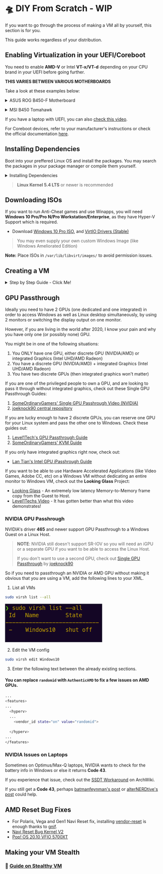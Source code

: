 

# 🛸 DIY From Scratch - WIP

If you want to go through the process of making a VM all by yourself, this section is for you.

This guide works regardless of your distribution.

## Enabling Virtualization in your UEFI/Coreboot

You need to enable **AMD-V** or Intel **VT-x/VT-d** depending on your CPU brand in your UEFI before going further. 

**THIS VARIES BETWEEN VARIOUS MOTHERBOARDS**

Take a look at these examples below:

<p>
<details>
<summary>ASUS ROG B450-F Motherboard</summary>
<br>

Please follow below steps to enable virtualization(SVM) in the BIOS for AMD motherboards:

#### 1. Press `Del` or `F2` in the keyboard after power on, then press `F7` to enter into Advanced Mode(ROG series motherboard can directly enter into Advanced Mode, no need to press `F7`)

![Screenshot](img/asus-b450-1.jpg)

#### 2. Click `F7` if you are not in advanced mode already

![Screenshot](img/asus-b450-2.jpg)

#### 3. Click [Advanced] - [CPU Configuration] 

![Screenshot](img/asus-b450-3.jpg)

#### 4. Set [SVM Mode or Intel VT-x] as [Enabled]

- **ROG Strix B450-F (AMD)**

![Screenshot](img/asus-b450-4.jpg)

- **ASUS Prime Z270 (Intel)**

![Screenshot](img/asus-laptop-intel1.jpg)

- **OLD BIOS (Intel and AMD)**

![Screenshot](img/asus-laptop-intel2.jpg)

#### 5. Finally, **Save** and **Reboot**.

>Instructions and media taken from Asus Forums.

</br>
</details>
</p>


<p>
<details>
<summary>MSI B450 Tomahawk</summary>
<br>

- Boot in to Bios using "Delete" Key

- Select "Overclocking"

- Go to "OC Explore Mode" and turn that to "Expert"

- Scroll down to "CPU Features"

- Select "SVM Mode" and "Enable"

- Save and Exit

</br>
</details>
</p>

If you have a laptop with UEFI, you can also [check this video](https://youtu.be/NbnPWhI4xis).

For Coreboot devices, refer to your manufacturer's instructions or check the official documentation [here](https://coreboot.org/status/kconfig-options.html). 


## Installing Dependencies 

Boot into your preffered Linux OS and install the packages. You may search the packages in your package manager or compile them yourself.

<p>
<details>
<summary>Installing Dependencies</summary>
<br>

### Install Qemu-KVM, Virt-Manager, Libvirt and other dependencies on your distro.

**Note:** Any Linux distribution will work just fine. You do need to install `libvirt`, `virt-manager`, `qemu`, and other required dependencies.

 ```bash
# Debian & Ubuntu (Linux Mint, PopOS, ElementaryOS)
sudo apt install -y qemu qemu-kvm libvirt-bin libvirt-daemon libvirt-clients bridge-utils virt-manager
``` 

 ```bash
# Fedora based ditros  
sudo dnf -y install qemu-kvm libvirt bridge-utils virt-install virt-manager
``` 

```bash
# Arch (Manjaro, Arco Linux, EndeavourOS) 
sudo pacman -S --noconfirm qemu libvirt bridge-utils edk2-ovmf vde2 ebtables dnsmasq openbsd-netcat virt-manager
 ```

### After installing the dependencies, make sure you enable the following services.

Instead of `Systemd`, you can use `OpenRC`, `Runit`, `SysVinit` as well.

```bash
 # Enable Libvirt Service
 sudo systemctl enable --now libvirtd

 # Enable VM Console logging 
 sudo systemctl enable --now virtlogd 

 # Enable Virtual Network Bridge 
 sudo virsh net-autostart default
 sudo virsh net-start default
 ```
</br> 
</details>
</p>

> **Linux Kernel 5.4 LTS** or newer is recommended
 

## Downloading ISOs

If you want to run Anti-Cheat games and use Winapps, you will need **Windows 10 Pro/Pro N/Pro Workstation/Enterprise**, as they have Hyper-V Support which is required.
 
- Download [Windows 10 Pro ISO](https://www.microsoft.com/en-us/software-download/windows10ISO), and [VirtIO Drivers (Stable)](https://fedorapeople.org/groups/virt/virtio-win/direct-downloads/stable-virtio/virtio-win.iso)

> You may even supply your own custom Windows Image (like Windows Ameliorated Edition)

**Note:** Place ISOs in `/var/lib/libvirt/images/` to avoid permission issues.

## Creating a VM

<p>
<details>
<summary>Step by Step Guide - Click Me!</summary>
<br>

+ Open Virt Manager from your applications menu or type `virt-manager` in terminal.

+ Click on the ➕ icon or the first icon in Virt Manager to create a VM.

![Screenshot](img/diy-create-1.png)

![Screenshot](img/diy-create-2.png)

+ Select the Windows 10 ISO that you downloaded earlier, and choose the OS from the list if it isn't detected automatically.

![Screenshot](img/diy-create-3.png)

+ Allocate Memory and CPUs as per requirement.

![Screenshot](img/diy-create-4.png)

+ Either create a new disk or create one as big as you want, and later select the disk here.
You can enter any directory you wish, as well as how big you want it to be.

+ Enter this command to create a disk.
`qemu-img create -f qcow2 /var/lib/libvirt/images/Windows10Vanilla.qcow2 1024G`

![Screenshot](img/diy-create-5.png)

+ Check `Customize configuration before install` and click **Finish**.

![Screenshot](img/diy-create-6.png)

+ In the Overview section, Select `OVMF_CODE.fd` in Firmware.

![Screenshot](img/diy-create-7.png)

+ In the CPU section, check `Copy host CPU configuration` if you aren't planning to make a Stealth VM, and `host-passthrough` otherwise.

+ You may manually set `CPU Topology` if you know the exact layout of your CPU.

>for example: **Ryzen 5 3600** has `6 Cores`, `12 Threads` and is only available in `1 Socket` motherboards.

![Screenshot](img/diy-create-8.png)

+ In the Memory section, enter `Current allocation = 1024` to make initial RAM usage less.

![Screenshot](img/diy-create-9.png)

+ In SATA Disk section, Change the `Disk Bus` to `VirtIO` to make operations faster by reducing overhead.

![Screenshot](img/diy-create-10.png)

+ In NIC section, Change the `Device model` to `VirtIO` to enable Virtual Network Bridge for interfacing between VM and Host.

![Screenshot](img/diy-create-11.png)

+ Click **Add Hardware** and select the Storage section to add VirtIO Drivers ISO and change the `Device type` to `CDROM device` and click Finish.

![Screenshot](img/diy-create-12.png)

![Screenshot](img/diy-create-13.png)

+ In the Boot Options section, select Windows ISO CDROM and VirtIO Disk that we created earlier, and check 'Enable boot menu'.

+ Finally, Click `Begin Installation` to save and start the VM.

![Screenshot](img/diy-create-14.png)

+ Click inside the VM Window and press any key when asked.  

![Screenshot](img/first-boot.png)

![Screenshot](img/booting-iso.png)

+ Select your language and keyboard input and click Next.

![Screenshot](img/install-1.png)

![Screenshot](img/install-2.png)

+ Enter your product key now, or you can skip and enter your product key after installation.

![Screenshot](img/install-3.png)

+ Selecting **Windows 10 Pro N** will install **Windows 10 Pro** without extra bloat.
> Note: Choose Windows 10 Pro XXX or Enterprise if you need Hyper-V for Stealth VM. 

![Screenshot](img/install-4.png)

![Screenshot](img/install-5.png)

+ Select **Custom Install**  (because the other one is useless)

![Screenshot](img/install-6.png)

+ Click on **Load Driver** to install disk drivers.

![Screenshot](img/install-7.png)

![Screenshot](img/install-8.png)

+ Double-Click on **CD Drive virtio-win** ➜ **amd64** ➜ **w10** and click **OK**. 

![Screenshot](img/install-9.png)

+ Just click N**ext** to select the default one.

![Screenshot](img/install-10.png)

+ Select `Unallocated Space` and click **Next** to begin the installation.

![Screenshot](img/install-11.png)

![Screenshot](img/install-12.png)

+ After installation, Windows will boot normally and you will need to set up your user account and password.

+ Avoid Microsoft Sign in if you can at all 😉 

</br>
</details>
</p>

## GPU Passthrough 

Ideally you need to have 2 GPUs (one dedicated and one integrated) in order to access Windows as well as Linux desktop simultaneously, by using 2 monitors or switching the display output on one monitor.

However, if you are living in the world after 2020, I know your pain and why you have only one (or possibly none) GPU.

You might be in one of the following situations:

  1. You ONLY have one GPU, either discrete GPU (NVIDIA/AMD) or integrated Graphics (Intel UHD/AMD Radeon)
  2. You have a discrete GPU (NVIDIA/AMD) + integrated Graphics (Intel UHD/AMD Radeon)
  3. You have two discrete GPUs (then integrated graphics won't matter)

If you are one of the privileged people to own a GPU, and are looking to pass it through without integrated graphics, check out these Single GPU Passthrough Guides:
  1. [SomeOrdinaryGamers' Single GPU Passhrough Video (NVIDIA)](https://youtube.com/watch?v=BUSrdUoedTo)
  2. [joeknock90 central repository](https://github.com/joeknock90/Single-GPU-Passthrough)

If you are lucky enough to have 2 discrete GPUs, you can reserve one GPU for your Linux system and pass the other one to Windows. Check these guides out:

  1. [Level1Tech's GPU Passthrough Guide](https://www.youtube.com/watch?v=aLeWg11ZBn0)
  2. [SomeOrdinaryGamers' KVM Guide](https://www.youtube.com/watch?v=h7SG7ccjn-g)

If you only have integrated graphics right now, check out:

- [Lan Tian's Intel GPU iPasshrough Guide](https://lantian.pub/en/article/modify-computer/laptop-intel-nvidia-optimus-passthrough.lantian/)

If you want to be able to use Hardware Accelerated Applications (like Video Games, Adobe CC, etc) on a Windows VM without dedicating an entire monitor to Windows VM, check out the **Looking Glass** Project:

  - [Looking Glass](https://looking-glass.io) - An extremely low latency Memory-to-Memory frame copy from the Guest to Host.
  - [Level1Techs Video](https://www.youtube.com/watch?v=okMGtwfiXMo) - It has gotten better than what this video demonstrates!

### NVIDIA GPU Passhrough

NVIDIA's driver **465** and newer support GPU Passthrough to a Windows Guest on a Linux Host.

>**NOTE**: NVIDIA still doesn't support SR-IOV so you will need an iGPU or a separate GPU if you want to be able to access the Linux Host.
>
>If you don't want to use a second GPU, check out [Single GPU Passthrough](https://github.com/joeknock90/Single-GPU-Passthrough) by [joeknock90](https://github.com/joeknock90/)

So if you need to passthrough an NVIDIA or AMD GPU without making it obvious that you are using a VM, add the following lines to your XML.

1. List all VMs
```bash
sudo virsh list --all
```

![Screenshot](img/virsh-list.png)

2. Edit the VM config
```bash
sudo virsh edit Windows10
```

3. Enter the following text between the already existing sections. 

#### You can replace `randomid` with `AuthenticAMD` to fix a few issues on AMD GPUs.

```bash
...
<features>
...
  <hyperv>
  ...
    <vendor_id state="on" value="randomid"> 

  </hyperv>
...
</features>
```

### NVIDIA Issues on Laptops

Sometimes on Optimus/Max-Q laptops, NVIDIA wants to check for the battery info in Windows or else it returns **Code 43**.

If you experience that issue, check out the [SSDT Workaround](https://wiki.archlinux.org/index.php/PCI_passthrough_via_OVMF#%22Error_43:_Driver_failed_to_load%22_with_mobile_(Optimus/max-q)_nvidia_GPUs) on ArchWiki.

If you still get a **Code 43**, perhaps [batmanfeynman's post](https://www.reddit.com/r/VFIO/comments/mqxhus/code_43_on_optimus_laptop_help/) or [alterNERDtive's post](https://www.reddit.com/r/VFIO/comments/mqz2gt/solved_nvidia_passthrough_post_driver_465_code_43/) could help.

## AMD Reset Bug Fixes

- For Polaris, Vega and Gen1 Navi Reset fix, installing [vendor-reset](https://github.com/gnif/vendor-reset) is enough thanks to [gnif](https://github.com/gnif).
- [Navi Reset Bug Kernel V2](https://forum.level1techs.com/t/navi-reset-bug-kernel-patch-v2/163103/14)
- [Pop! OS 20.10 VFIO 5700XT](https://forum.level1techs.com/t/pop-os-20-10-vfio-5700xt-pain/169647/2)

## Making your VM Stealth

### 🔖 [Guide on Stealthy VM](stealth-vm.md)
